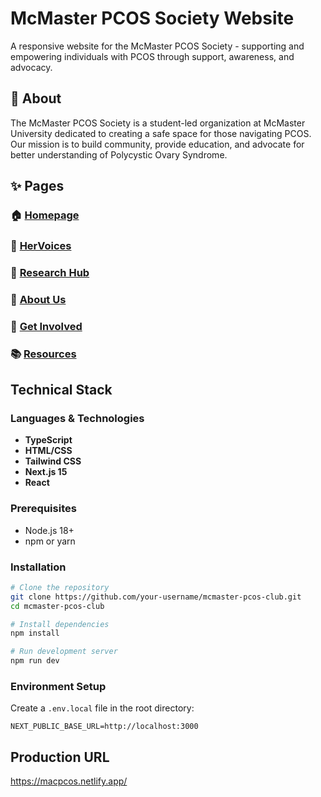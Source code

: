 # McMaster PCOS Society Website

A responsive website for the McMaster PCOS Society - supporting and empowering individuals with PCOS through support, awareness, and advocacy.

## 🎯 About

The McMaster PCOS Society is a student-led organization at McMaster University dedicated to creating a safe space for those navigating PCOS. Our mission is to build community, provide education, and advocate for better understanding of Polycystic Ovary Syndrome.

## ✨ Pages

### 🏠 <a href="https://macpcos.netlify.app/" target="_blank" rel="noopener noreferrer">Homepage</a>

### 📖 <a href="https://macpcos.netlify.app/hervoices" target="_blank" rel="noopener noreferrer">HerVoices</a>

### 🔬 <a href="https://macpcos.netlify.app/research" target="_blank" rel="noopener noreferrer">Research Hub</a>

### 👥 <a href="https://macpcos.netlify.app/about" target="_blank" rel="noopener noreferrer">About Us</a>

### 🤝 <a href="https://macpcos.netlify.app/get-involved" target="_blank" rel="noopener noreferrer">Get Involved</a>

### 📚 <a href="https://macpcos.netlify.app/resources" target="_blank" rel="noopener noreferrer">Resources</a>

## Technical Stack

### Languages & Technologies
- **TypeScript**
- **HTML/CSS**
- **Tailwind CSS**
- **Next.js 15**
- **React**

### Prerequisites
- Node.js 18+ 
- npm or yarn

### Installation
```bash
# Clone the repository
git clone https://github.com/your-username/mcmaster-pcos-club.git
cd mcmaster-pcos-club

# Install dependencies
npm install

# Run development server
npm run dev
```

### Environment Setup
Create a `.env.local` file in the root directory:
```env
NEXT_PUBLIC_BASE_URL=http://localhost:3000
```

## Production URL
https://macpcos.netlify.app/